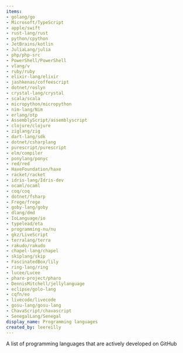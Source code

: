 ```yaml
---
items:
- golang/go
- Microsoft/TypeScript
- apple/swift
- rust-lang/rust
- python/cpython
- JetBrains/kotlin
- JuliaLang/julia
- php/php-src
- PowerShell/PowerShell
- vlang/v
- ruby/ruby
- elixir-lang/elixir
- jashkenas/coffeescript
- dotnet/roslyn
- crystal-lang/crystal
- scala/scala
- micropython/micropython
- nim-lang/Nim
- erlang/otp
- AssemblyScript/assemblyscript
- clojure/clojure
- ziglang/zig
- dart-lang/sdk
- dotnet/csharplang
- purescript/purescript
- elm/compiler
- ponylang/ponyc
- red/red
- HaxeFoundation/haxe
- racket/racket
- idris-lang/Idris-dev
- ocaml/ocaml
- coq/coq
- dotnet/fsharp
- Frege/frege
- goby-lang/goby
- dlang/dmd
- IoLanguage/io
- typelead/eta
- programming-nu/nu
- gkz/LiveScript
- terralang/terra
- rakudo/rakudo
- chapel-lang/chapel
- skiplang/skip
- FascinatedBox/lily
- ring-lang/ring
- lucee/Lucee
- pharo-project/pharo
- DennisMitchell/jellylanguage
- eclipse/golo-lang
- cqfn/eo
- livecode/livecode
- gosu-lang/gosu-lang
- ChavaScript/chavascript
- SenegalLang/Senegal
display_name: Programming languages
created_by: leereilly
---
```

A list of programming languages that are actively developed on GitHub

